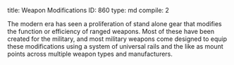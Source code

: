 title:          Weapon Modifications
ID:             860
type:           md
compile:        2



The modern era has seen a proliferation of stand alone gear that modifies the function or efficiency of ranged weapons. Most of these have been created for the military, and most military weapons come designed to equip these modifications using a system of universal rails and the like as mount points across multiple weapon types and manufacturers.